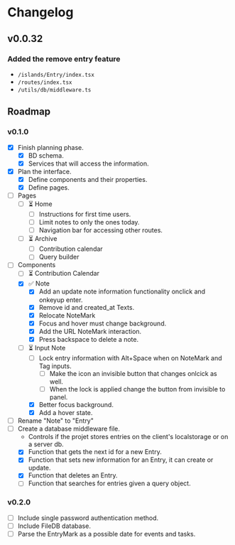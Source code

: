 # Changelog

## v0.0.32

### Added the remove entry feature
  - `/islands/Entry/index.tsx`
  - `/routes/index.tsx`
  - `/utils/db/middleware.ts`

## Roadmap

### v0.1.0

- [x] Finish planning phase.
  - [x] BD schema.
  - [x] Services that will access the information.
- [x] Plan the interface.
  - [x] Define components and their properties.
  - [x] Define pages.
- [ ] Pages
  - [ ] ⏳ Home
    - [ ] Instructions for first time users.
    - [ ] Limit notes to only the ones today.
    - [ ] Navigation bar for accessing other routes.
  - [ ] ⏳ Archive
    - [ ] Contribution calendar
    - [ ] Query builder
- [ ] Components
  - [ ] ⏳ Contribution Calendar
  - [x] ✅ Note
    - [x] Add an update note information functionality onclick and onkeyup enter.
    - [x] Remove id and created_at Texts.
    - [x] Relocate NoteMark
    - [x] Focus and hover must change background.
    - [x] Add the URL NoteMark interaction.
    - [x] Press backspace to delete a note.
  - [ ] ⏳ Input Note
    - [ ] Lock entry information with Alt+Space when on NoteMark and Tag inputs.
      - [ ] Make the icon an invisible button that changes onlcick as well.
      - [ ] When the lock is applied change the button from invisible to panel.
    - [x] Better focus background.
    - [x] Add a hover state.
- [ ] Rename "Note" to "Entry"
- [ ] Create a database middleware file.
  - Controls if the projet stores entries on the client's localstorage or on a server db.
  - [x] Function that gets the next id for a new Entry.
  - [x] Function that sets new information for an Entry, it can create or update.
  - [x] Function that deletes an Entry.
  - [ ] Function that searches for entries given a query object.

### v0.2.0

  - [ ] Include single password authentication method.
  - [ ] Include FileDB database.
  - [ ] Parse the EntryMark as a possible date for events and tasks.